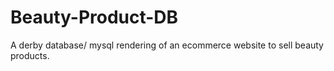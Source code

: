 Beauty-Product-DB
=================

A derby database/ mysql rendering of an ecommerce website to sell beauty products.
